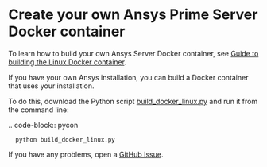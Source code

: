 Create your own Ansys Prime Server Docker container
===================================================

To learn how to build your own Ansys Server Docker container, see 
[Guide to building the Linux Docker container](https://prime.docs.pyansys.com/version/dev/getting_started/index.html).

If you have your own Ansys installation, you can build a Docker container that uses your installation.

To do this, download the Python script [build_docker_linux.py](https://github.com/ansys/pyprimemesh/blob/main/docker/build_docker_linux.py) and run it from the command line:

.. code-block:: pycon

      python build_docker_linux.py

If you have any problems, open a [GitHub Issue](https://github.com/ansys/pyprimemesh/issues).
